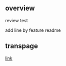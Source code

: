 ## overview
review test

add line by feature readme

## transpage
[link](https://davidtrubridge.com/global/)
